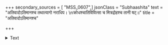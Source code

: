 +++
secondary_sources = [ "MSS_0607",]
jsonClass = "Subhaashita"
text = "अतिवादोऽतिमानश्च तथात्यागो नराधिप।  \nक्रोधश्चातिविवित्सा च मित्रद्रोहश्च तानी षट्॥"
title = "अतिवादोऽतिमानश्च"

+++

<details><summary>Text</summary>

अतिवादोऽतिमानश्च तथात्यागो नराधिप।  
क्रोधश्चातिविवित्सा च मित्रद्रोहश्च तानी षट्॥
</details>
